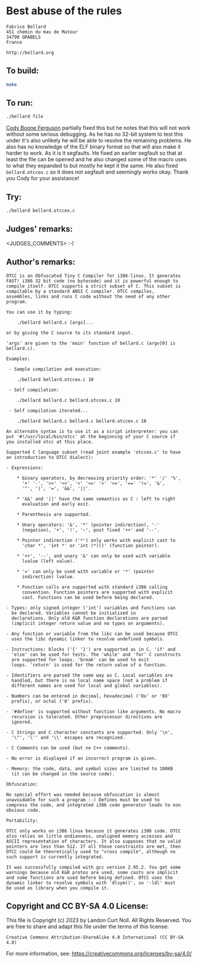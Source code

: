 # Best abuse of the rules

    Fabrice Bellard
    451 chemin du mas de Matour
    34790 GRABELS
    France

    http://bellard.org

## To build:

```sh
make
```

## To run:

```sh
./bellard file
```

[Cody Boone Ferguson](/winners.html#Cody_Boone_Ferguson) partially fixed this
but he notes that this will not work without some serious debugging. As he has
no 32-bit system to test this under it's also unlikely he will be able to
resolve the remaining problems. He also has no knowledge of the ELF binary
format so that will also make it harder to work. As it is it segfaults. He fixed
an earlier segfault so that at least the file can be opened and he also changed
some of the macro uses to what they expanded to but mostly he kept it the same.
He also fixed `bellard.otccex.c` so it does not segfault and seemingly works
okay. Thank you Cody for your assistance!


## Try:

```sh
./bellard bellard.otccex.c
```

## Judges' remarks:

<JUDGES_COMMENTS> :-)

## Author's remarks:

    OTCC is an Obfuscated Tiny C Compiler for i386-linux. It generates
    FAST! i386 32 bit code (no bytecode) and it is powerful enough to
    compile itself. OTCC supports a strict subset of C. This subset is
    compilable by a standard ANSI C compiler. OTCC compiles,
    assembles, links and runs C code without the need of any other
    program.

    You can use it by typing:

        ./bellard bellard.c [args]...

    or by giving the C source to its standard input.

    'args' are given to the 'main' function of bellard.c (argv[0] is
    bellard.c).

    Examples:

     - Sample compilation and execution:

        ./bellard bellard.otccex.c 10

     - Self compilation:

        ./bellard bellard.c bellard.otccex.c 10

     - Self compilation iterated...

        ./bellard bellard.c bellard.c bellard.otccex.c 10

    An alternate syntax is to use it as a script interpreter: you can
    put '#!/usr/local/bin/otcc' at the beginning of your C source if
    you installed otcc at this place.

    Supported C language subset (read joint example 'otccex.c' to have
    an introduction to OTCC dialect):

    - Expressions:

        * binary operators, by decreasing priority order: '*' '/' '%',
          '+' '-', '>>' '<<', '<' '<=' '>' '>=', '==' '!=', '&',
          '^', '|', '=', '&&', '||'.

        * '&&' and '||' have the same semantics as C : left to right
          evaluation and early exit.

        * Parenthesis are supported.

        * Unary operators: '&', '*' (pointer indirection), '-'
          (negation), '+', '!', '~', post fixed '++' and '--'.

        * Pointer indirection ('*') only works with explicit cast to
          'char *', 'int *' or 'int (*)()' (function pointer).

        * '++', '--', and unary '&' can only be used with variable
          lvalue (left value).

        * '=' can only be used with variable or '*' (pointer
          indirection) lvalue.

        * Function calls are supported with standard i386 calling
          convention. Function pointers are supported with explicit
          cast. Functions can be used before being declared.

    - Types: only signed integer ('int') variables and functions can
      be declared. Variables cannot be initialized in
      declarations. Only old K&R function declarations are parsed
      (implicit integer return value and no types on arguments).

    - Any function or variable from the libc can be used because OTCC
      uses the libc dynamic linker to resolve undefined symbols.

    - Instructions: blocks ('{' '}') are supported as in C. 'if' and
      'else' can be used for tests. The 'while' and 'for' C constructs
      are supported for loops. 'break' can be used to exit
      loops. 'return' is used for the return value of a function.

    - Identifiers are parsed the same way as C. Local variables are
      handled, but there is no local name space (not a problem if
      different names are used for local and global variables).

    - Numbers can be entered in decimal, hexadecimal ('0x' or '0X'
      prefix), or octal ('0' prefix).

    - '#define' is supported without function like arguments. No macro
      recursion is tolerated. Other preprocessor directives are
      ignored.

    - C Strings and C character constants are supported. Only '\n',
      '\"', '\'' and '\\' escapes are recognized.

    - C Comments can be used (but no C++ comments).

    - No error is displayed if an incorrect program is given.

    - Memory: the code, data, and symbol sizes are limited to 100KB
      (it can be changed in the source code).

    Obfuscation:

    No special effort was needed because obfuscation is almost
    unavoidable for such a program :-) Defines must be used to
    compress the code, and integrated i386 code generator leads to non
    obvious code.

    Portability:

    OTCC only works on i386 linux because it generates i386 code. OTCC
    also relies on little endianness, unaligned memory accesses and
    ASCII representation of characters. It also supposes that no valid
    pointers are less than 512. If all those constraints are met, then
    OTCC could be theoretically used to "cross compile", although no
    such support is currently integrated.

    It was successfully compiled with gcc version 2.95.2. You get some
    warnings because old K&R protos are used, some casts are implicit
    and some functions are used before being defined. OTCC uses the
    dynamic linker to resolve symbols with 'dlsym()', so '-ldl' must
    be used as library when you compile it.

## Copyright and CC BY-SA 4.0 License:

This file is Copyright (c) 2023 by Landon Curt Noll.  All Rights Reserved.
You are free to share and adapt this file under the terms of this license:

    Creative Commons Attribution-ShareAlike 4.0 International (CC BY-SA 4.0)

For more information, see: https://creativecommons.org/licenses/by-sa/4.0/
